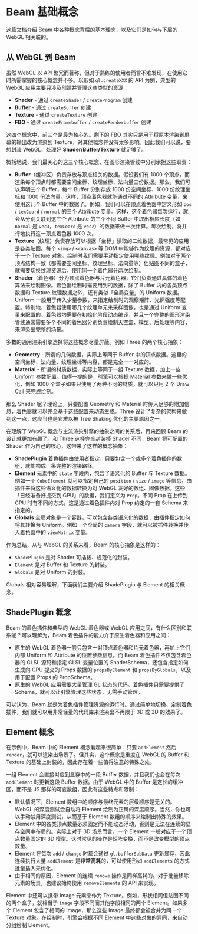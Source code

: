 # Beam 基础概念
这篇文档介绍 Beam 中各种概念背后的基本理念，以及它们是如何与下层的 WebGL 相关联的。


## 从 WebGL 到 Beam
虽然 WebGL 以 API 繁冗而著称，但对于熟练的使用者而言不难发现，在使用它时所需掌握的核心概念并不多。以形如 `gl.createXXX` 的 API 为例，典型的 WebGL 应用主要只涉及创建并管理这些类型的资源：

* **Shader** - 通过 `createShader` / `createProgram` 创建
* **Buffer** - 通过 `createBuffer` 创建
* **Texture** - 通过 `createTexture` 创建
* **FBO** - 通过 `createFramebuffer` / `createRenderbuffer` 创建

这四个概念中，前三个是最为核心的。剩下的 FBO 其实只是用于将原本渲染到屏幕的输出改为渲染到 Texture，对其他概念并没有太多影响。因此我们可以说，要想封装 WebGL，处理好 **Shader/Buffer/Texture** 就足够了。

概括地说，我们最关心的这三个核心概念，在图形渲染管线中分别承担这些职责：

* **Buffer**（缓冲区）负责存放与顶点相关的数据。假设我们有 1000 个顶点，而渲染每个顶点时都需要空间坐标、纹理坐标、法向量三份数据。那么，我们可以声明三个 Buffer，每个 Buffer 分别存放 1000 份空间坐标、1000 份纹理坐标和 1000 份法向量。这样，顶点着色器就能通过不同的 Attribute 变量，来使用这几个 Buffer 中的数据了。例如，我们可以在顶点着色器中定义形如 `pos` / `texCoord` / `normal` 的三个 Attribute 变量。这样，这个着色器每次运行，就会从分别关联到这三个 Attribute 的三个不同 Buffer 中取出相应长度（如 `normal` 是 `vec3`，`texCoord` 是 `vec2`）的数据来做一次计算。每次绘制，将并行地执行这一顶点着色器 1000 次。
* **Texture**（纹理）负责存放可以根据「坐标」读取的二维数据，最常见的应用是各类贴图。每个 `<img>` / `<canvas>` 等 DOM 中能够作为纹理的资源，都对应于一个 Texture 对象。绘制时我们需要手动指定使用哪些纹理。例如对于两个顶点结构一致（都需要空间坐标、纹理坐标、法向量等）但贴图不同的盒子，就需要切换纹理资源后，使用同一个着色器分两次绘制。
* **Shader**（着色器）分为顶点着色器与片元着色器，它们负责通过具体的着色算法来绘制图像。着色器绘制时需要用到的数据，除了 Buffer 内的各类顶点数据和 Texture 纹理数据之外，还有类似「全局变量」的 Uniform 数据。Uniform 一般用于传入少量参数，来指定绘制时的观察矩阵、光照强度等配置。特别地，着色器使用哪几个纹理单元来采样图像，也是通过 Uniform 变量来配置的。着色器均需要在初始化阶段动态编译，并且一个完整的图形渲染管线通常需要多个不同的着色器分别负责绘制天空盒、模型、后处理等内容，来渲染出完整的场景。

多数的通用渲染引擎选择将这些概念尽量屏蔽。例如 Three 的两个核心抽象：

* **Geometry** - 所谓的几何数据，实际上等同于 Buffer 中的顶点数据。这里的空间坐标、法向量、纹理坐标等内容，都是完全一一对应的。
* **Material** - 所谓的材质数据，实际上等同于一组 Texture 数据，加上一些 Uniform 参数配置。值得一提的是，引擎可以根据 Material 参数来做一些优化，例如 1000 个盒子如果只使用了两种不同的材质，就可以只用 2 个 Draw Call 来完成绘制。

那么 Shader 呢？理论上，只要配置 Geometry 和 Material 时传入足够的附加信息，着色器就可以完全基于这些配置来动态生成。Three 设计了复杂的架构来做到这一点，这应当也是它难以被 Tree Shaking 优化的主要原因之一。

在理解了 WebGL 概念与主流渲染引擎的抽象之间的关系后，再来回顾 Beam 的设计就更加有趣了。和 Three 选择完全封装掉 Shader 不同，Beam 将可配置的 Shader 作为自己的核心，这带来了这样的概念抽象：

* **ShadePlugin** 着色插件由使用者指定，只要包含一个或多个着色插件的数组，就能构成一条完整的渲染路径。
* **Element** 元素中的 `state` 字段内，包含了语义化的 Buffer 与 Texture 数据。例如一个 `CubeElement` 就可以指定自己的 `position` / `size` / `image` 等信息，由插件来将这些语义化的数据转换为对 WebGL 友好的数组、图像数据。这些「已经准备好提交到 GPU」的数据，我们定义为 `Prop`。不同 Prop 在上传到 GPU 时有不同的方式，这是通过着色插件内对 Prop 约定的一套 Schema 来指定的。
* **Globals** 全局对象是一个容器，可以包含各类语义化的数据，由插件指定如何将其转换为 Uniform。例如一个全局的 `camera` 字段，就可以被插件转换并传入着色器中的 `viewMatrix` 变量。

作为总结，从与 WebGL 的关系来看，Beam 的核心抽象是这样的：

* `ShadePlugin` 是对 Shader 可插拔、规范化的封装。
* `Element` 是对 Buffer 和 Texture 的封装。
* `Globals` 是对 Uniform 的封装。

Globals 相对容易理解，下面我们主要介绍 ShadePlugin 与 Element 的相关概念。


## ShadePlugin 概念
Beam 的着色插件和典型的 WebGL 着色器或 WebGL 应用之间，有什么区别和联系呢？可以理解为，Beam 着色插件的能力介于原生着色器和应用之间：

* 原生的 WebGL 着色器一般只包含一对顶点着色器和片元着色器，再加上它们内部 Uniform 和 Attribute 的位置参数信息。而 Beam 着色插件不仅包含着色器的 GLSL 源码和指定 GLSL 变量位置的 ShaderSchema，还包含指定如何生成向 GPU 提交的 Props 数据的 `propsByElement` 和 `propsByGlobals`，以及用于配置 Props 的 PropSchema。
* 原生的 WebGL 应用需要大量管理 GL 状态的代码。着色插件只需要提供了 Schema，就可以让引擎管理这些状态，无需手动管理。

可以认为，Beam 就是为着色插件管理资源的运行时。通过简单地切换、定制着色插件，我们就可以用非常轻量的代码库来渲染出不再限于 3D 或 2D 的效果了。


## Element 概念
在示例中，Beam 中的 Element 概念看起来很简单：只要 `addElement` 然后 `render`，就可以渲染出场景了。但其实，这个概念是重度在 WebGL 的 Buffer 和 Texture 的基础上封装的，因此存在着一些值得注意的特殊之处。

一组 Element 会直接对应到显存中的一段 Buffer 数据，并且我们也会在每次 `addElement` 时更新这段 Buffer 数据。由于 WebGL 中的 Buffer 是定长的缓冲区，而不是 JS 那样的可变数组，因此有这些特点和限制：

* 默认情况下，Element 数组中的顺序与最终元素的层级顺序是无关的。WebGL 的深度测试会自动将 Element 绘制为正确的深度顺序。当然，你也可以手动禁用深度测试，从而基于 Element 数组的顺序来绘制出特殊的效果。
* Element 中的各类顶点数量必须固定而不能动态浮动，否则是无法在连续的显存空间中布局的。实际上对于 3D 场景而言，一个 Element 一般对应于一个顶点数量固定的 3D 模型。这时常见的操作是矩阵变换，而不是改变模型的顶点数量。
* Element 在每次 `add` / `change` 时都会通过 `gl.bufferSubData` 更新显存，因此连续执行大量 `addElement` 是**非常高耗**的，可以使用形如 `addElements` 的方式批量插入来优化。
* 由于相同的原因，Element 的连续 `remove` 操作是同样高耗的。对于批量移除元素的场景，也建议始终使用 `removeElements` 的 API 来实现。

Element 中还可以携带 Image 元素来作为 Texture。例如，形状相同但贴图不同的两个盒子，就相当于 `image` 字段不同而其他字段相同的两个 Element。如果多个 Element 包含了相同的 Image，那么这些 Image 最终都会被合并为同一个 Texture 对象。在绘制时，引擎会根据不同 Element 中这些对象的异同，来自动分组绘制 Element。
